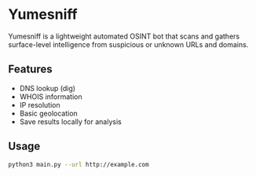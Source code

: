 # Yumesniff

Yumesniff is a lightweight automated OSINT bot that scans and gathers surface-level intelligence from suspicious or unknown URLs and domains.

## Features

- DNS lookup (dig)
- WHOIS information
- IP resolution
- Basic geolocation
- Save results locally for analysis

## Usage

```bash
python3 main.py --url http://example.com
